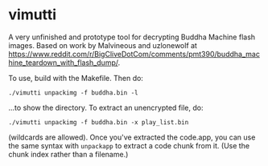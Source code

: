# vimutti

A very unfinished and prototype tool for decrypting Buddha Machine flash
images. Based on work by Malvineous and uzlonewolf at
https://www.reddit.com/r/BigCliveDotCom/comments/pmt390/buddha_machine_teardown_with_flash_dump/.

To use, build with the Makefile. Then do:

    ./vimutti unpackimg -f buddha.bin -l

...to show the directory. To extract an unencrypted file, do:

	./vimutti unpackimg -f buddha.bin -x play_list.bin

(wildcards are allowed). Once you've extracted the code.app, you can use the
same syntax with `unpackapp` to extract a code chunk from it. (Use the chunk
index rather than a filename.)

